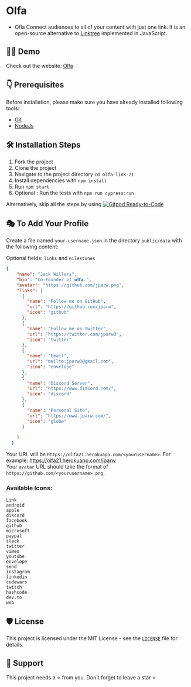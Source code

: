 # Olfa

- Ofla Connect audiences to all of your content with just one link. It is an open-source alternative to [Linktree](https://linktr.ee/) implemented in JavaScript.

## 👨‍💻 Demo

Check out the website: [Olfa](https://olfa21.herokuapp.com/)

## 👇 Prerequisites

Before installation, please make sure you have already installed following tools:

- [Git](https://git-scm.com/downloads)
- [NodeJs](https://nodejs.org/en/download/)

## 🛠️ Installation Steps

1. Fork the project
2. Clone the project
3. Navigate to the project directory `cd olfa-link-21`
4. Install dependencies with `npm install`
5. Run `npm start`
6. Optional : Run the tests with `npm run cypress:run`

Alternatively, skip all the steps by using [![Gitpod Ready-to-Code](https://img.shields.io/badge/Gitpod-Ready--to--Code-blue?logo=gitpod)](https://gitpod.io/#https://github.com/jparw/open-source-olfa/)

## 🎭 To Add Your Profile

Create a file named `your-username.json` in the directory `public/data` with the following content:

Optional fields: `links` and `milestones`

```json
{
    "name": "Jack Willars",
    "bio": "Co-Founder of 𝗼𝗹𝗳𝗮.",
    "avatar": "https://github.com/jparw.png",
    "links": [
      {
        "name": "Follow me on GitHub",
        "url": "https://github.com/jparw",
        "icon": "github"
      },
      {
        "name": "Follow me on Twitter",
        "url": "https://twitter.com/jparw3",
        "icon": "twitter"
      },
      {
        "name": "Email",
        "url": "mailto:jparw3@gmail.com",
        "icon": "envelope"
      },
      {
        "name": "Discord Server",
        "url": "https://www.discord.com/",
        "icon": "discord"
      },
      {
        "name": "Personal Site",
        "url": "https://www.jparw.com/",
        "icon": "globe"
      }
      
    ]
  }
```

Your URL will be `https://olfa21.herokuapp.com/<yourusername>`. For example: <https://olfa21.herokuapp.com/jparw>\
Your `avatar` URL should take the format of `https://github.com/<yourusername>.png`.

### Available Icons:

    Link
    android 
    apple 
    discord 
    facebook 
    github 
    microsoft
    paypal 
    slack
    twitter
    vimeo 
    youtube
    envelope
    send
    instagram
    linkedin
    codewars
    twitch
    hashcode
    dev.to
    web


## 🛡️ License

This project is licensed under the MIT License - see the [`LICENSE`](LICENSE) file for details.

## 🙏 Support

This project needs a ⭐️ from you. Don't forget to leave a star ⭐️
